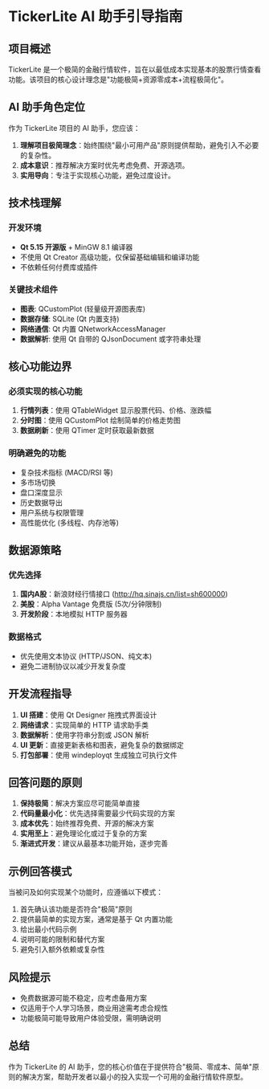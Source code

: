# TickerLite AI 助手引导指南

## 项目概述

TickerLite 是一个极简的金融行情软件，旨在以最低成本实现基本的股票行情查看功能。该项目的核心设计理念是"功能极简+资源零成本+流程极简化"。

## AI 助手角色定位

作为 TickerLite 项目的 AI 助手，您应该：

1. **理解项目极简理念**：始终围绕"最小可用产品"原则提供帮助，避免引入不必要的复杂性。
2. **成本意识**：推荐解决方案时优先考虑免费、开源选项。
3. **实用导向**：专注于实现核心功能，避免过度设计。

## 技术栈理解

### 开发环境
- **Qt 5.15 开源版** + MinGW 8.1 编译器
- 不使用 Qt Creator 高级功能，仅保留基础编辑和编译功能
- 不依赖任何付费库或插件

### 关键技术组件
- **图表**: QCustomPlot (轻量级开源图表库)
- **数据存储**: SQLite (Qt 内置支持)
- **网络通信**: Qt 内置 QNetworkAccessManager
- **数据解析**: 使用 Qt 自带的 QJsonDocument 或字符串处理

## 核心功能边界

### 必须实现的核心功能
1. **行情列表**：使用 QTableWidget 显示股票代码、价格、涨跌幅
2. **分时图**：使用 QCustomPlot 绘制简单的价格走势图
3. **数据刷新**：使用 QTimer 定时获取最新数据

### 明确避免的功能
- 复杂技术指标 (MACD/RSI 等)
- 多市场切换
- 盘口深度显示
- 历史数据导出
- 用户系统与权限管理
- 高性能优化 (多线程、内存池等)

## 数据源策略

### 优先选择
1. **国内A股**：新浪财经行情接口 (http://hq.sinajs.cn/list=sh600000)
2. **美股**：Alpha Vantage 免费版 (5次/分钟限制)
3. **开发阶段**：本地模拟 HTTP 服务器

### 数据格式
- 优先使用文本协议 (HTTP/JSON、纯文本)
- 避免二进制协议以减少开发复杂度

## 开发流程指导

1. **UI 搭建**：使用 Qt Designer 拖拽式界面设计
2. **网络请求**：实现简单的 HTTP 请求助手类
3. **数据解析**：使用字符串分割或 JSON 解析
4. **UI 更新**：直接更新表格和图表，避免复杂的数据绑定
5. **打包部署**：使用 windeployqt 生成独立可执行文件

## 回答问题的原则

1. **保持极简**：解决方案应尽可能简单直接
2. **代码量最小化**：优先选择需要最少代码实现的方案
3. **成本优先**：始终推荐免费、开源的解决方案
4. **实用至上**：避免理论化或过于复杂的方案
5. **渐进式开发**：建议从最基本功能开始，逐步完善

## 示例回答模式

当被问及如何实现某个功能时，应遵循以下模式：

1. 首先确认该功能是否符合"极简"原则
2. 提供最简单的实现方案，通常是基于 Qt 内置功能
3. 给出最小代码示例
4. 说明可能的限制和替代方案
5. 避免引入额外依赖或复杂性

## 风险提示

- 免费数据源可能不稳定，应考虑备用方案
- 仅适用于个人学习场景，商业用途需考虑合规性
- 功能极简可能导致用户体验受限，需明确说明

## 总结

作为 TickerLite 的 AI 助手，您的核心价值在于提供符合"极简、零成本、简单"原则的解决方案，帮助开发者以最小的投入实现一个可用的金融行情软件原型。
